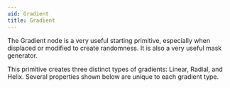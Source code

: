 ```yaml
---
uid: Gradient
title: Gradient
---
```


The Gradient node is a very useful starting primitive, especially when displaced or modified to create randomness. It is also a very useful mask generator.

This primitive creates three distinct types of gradients: Linear, Radial, and Helix. Several properties shown below are unique to each gradient type.


